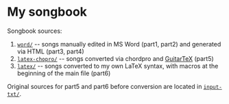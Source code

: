My songbook
===========

Songbook sources:

1. [`word/`](word/) -- songs manually edited in MS Word (part1, part2) and generated via HTML (part3, part4)
2. [`latex-chopro/`](latex-chopro/) -- songs converted via chordpro and [GuitarTeX](https://sourceforge.net/projects/guitartex/) (part5)
3. [`latex/`](latex/) -- songs converted to my own LaTeX syntax, with macros at the beginning of the main file (part6)

Original sources for part5 and part6 before conversion are located in [`input-txt/`](input-txt/).
